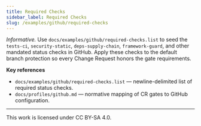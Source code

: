 ```yaml
---
title: Required Checks
sidebar_label: Required Checks
slug: /examples/github/required-checks
---
```


_Informative._ Use `docs/examples/github/required-checks.list` to seed the `tests-ci`, `security-static`, `deps-supply-chain`, `framework-guard`, and other mandated status checks in GitHub. Apply these checks to the default branch protection so every Change Request honors the gate requirements.

**Key references**
- `docs/examples/github/required-checks.list` — newline-delimited list of required status checks.
- `docs/profiles/github.md` — normative mapping of CR gates to GitHub configuration.

---

This work is licensed under CC BY-SA 4.0.
